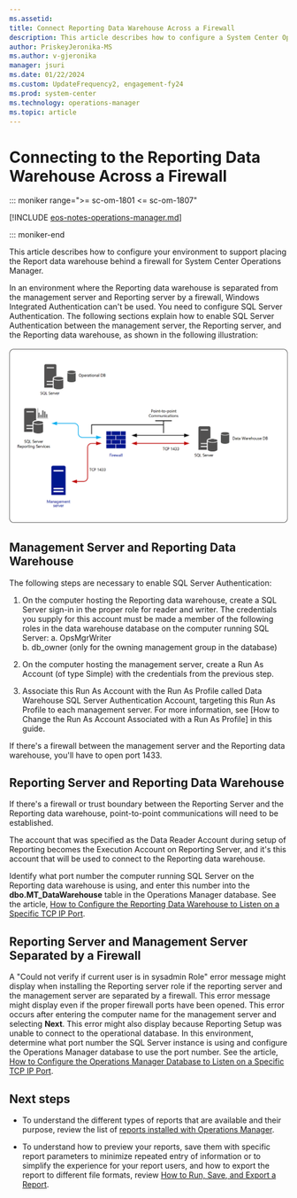 ```yaml
---
ms.assetid:
title: Connect Reporting Data Warehouse Across a Firewall
description: This article describes how to configure a System Center Operations Manager Report server behind a firewall.
author: PriskeyJeronika-MS
ms.author: v-gjeronika
manager: jsuri
ms.date: 01/22/2024
ms.custom: UpdateFrequency2, engagement-fy24
ms.prod: system-center
ms.technology: operations-manager
ms.topic: article
---
```


# Connecting to the Reporting Data Warehouse Across a Firewall

::: moniker range=">= sc-om-1801 <= sc-om-1807"

[!INCLUDE [eos-notes-operations-manager.md](../includes/eos-notes-operations-manager.md)]

::: moniker-end

This article describes how to configure your environment to support placing the Report data warehouse behind a firewall for System Center Operations Manager.

In an environment where the Reporting data warehouse is separated from the management server and Reporting server by a firewall, Windows Integrated Authentication can't be used. You need to configure SQL Server Authentication. The following sections explain how to enable SQL Server Authentication between the management server, the Reporting server, and the Reporting data warehouse, as shown in the following illustration:<br><br> ![Illustration showing SQL Authentication.](media/deploy-connect-reportingdw-firewall/reportingdw-firewall-comms.png)

## Management Server and Reporting Data Warehouse

The following steps are necessary to enable SQL Server Authentication:

1. On the computer hosting the Reporting data warehouse, create a SQL Server sign-in in the proper role for reader and writer. The credentials you supply for this account must be made a member of the following roles in the data warehouse database on the computer running SQL Server:
   a. OpsMgrWriter  
   b. db_owner (only for the owning management group in the database)  

2. On the computer hosting the management server, create a Run As Account (of type Simple) with the credentials from the previous step.  
3. Associate this Run As Account with the Run As Profile called Data Warehouse SQL Server Authentication Account, targeting this Run As Profile to each management server. For more information, see [How to Change the Run As Account Associated with a Run As Profile] in this guide.

If there's a firewall between the management server and the Reporting data warehouse, you'll have to open port 1433.

## Reporting Server and Reporting Data Warehouse

If there's a firewall or trust boundary between the Reporting Server and the Reporting data warehouse, point-to-point communications will need to be established.  

The account that was specified as the Data Reader Account during setup of Reporting becomes the Execution Account on Reporting Server, and it's this account that will be used to connect to the Reporting data warehouse.

Identify what port number the computer running SQL Server on the Reporting data warehouse is using, and enter this number into the **dbo.MT_DataWarehouse** table in the Operations Manager database. See the article, [How to Configure the Reporting Data Warehouse to Listen on a Specific TCP IP Port](manage-sqlserver-communication.md#how-to-configure-settings-for-the-data-warehouse-database).

## Reporting Server and Management Server Separated by a Firewall

A "Could not verify if current user is in sysadmin Role" error message might display when installing the Reporting server role if the reporting server and the management server are separated by a firewall. This error message might display even if the proper firewall ports have been opened. This error occurs after entering the computer name for the management server and selecting **Next**. This error might also display because Reporting Setup was unable to connect to the operational database. In this environment, determine what port number the SQL Server instance is using and configure the Operations Manager database to use the port number. See the article, [How to Configure the Operations Manager Database to Listen on a Specific TCP IP Port](manage-sqlserver-communication.md#how-to-configure-settings-for-the-operational-database).

## Next steps

* To understand the different types of reports that are available and their purpose, review the list of [reports installed with Operations Manager](manage-reports-installed-during-setup.md).

* To understand how to preview your reports, save them with specific report parameters to minimize repeated entry of information or to simplify the experience for your report users, and how to export the report to different file formats, review [How to Run, Save, and Export a Report](manage-reports-run-save-export.md).
